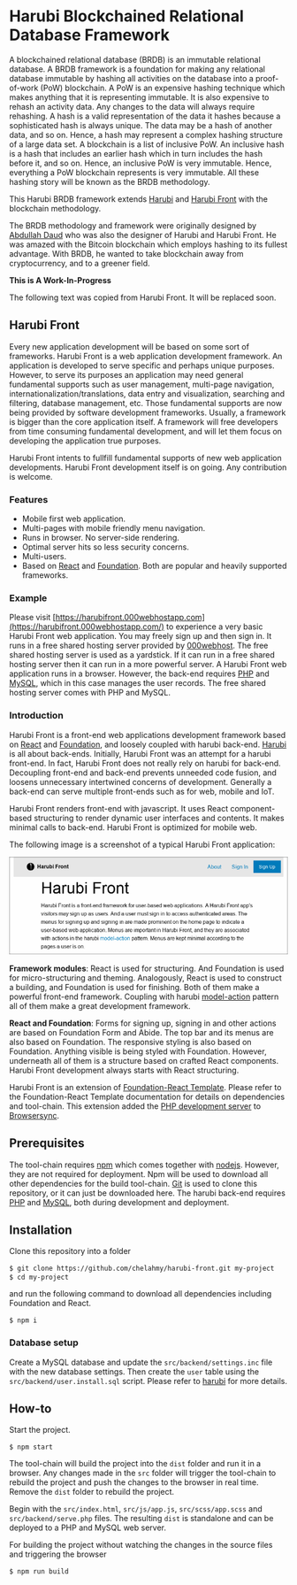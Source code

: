 # Harubi Blockchained Relational Database Framework
A blockchained relational database (BRDB) is an immutable relational database. A BRDB framework is a foundation for making any relational database immutable by hashing all activities on the database into a proof-of-work (PoW) blockchain. A PoW is an expensive hashing technique which makes anything that it is representing immutable. It is also expensive to rehash an activity data. Any changes to the data will always require rehashing. A hash is a valid representation of the data it hashes because a sophisticated hash is always unique. The data may be a hash of another data, and so on. Hence, a hash may represent a complex hashing structure of a large data set. A blockchain is a list of inclusive PoW. An inclusive hash is a hash that includes an earlier hash which in turn includes the hash before it, and so on. Hence, an inclusive PoW is very immutable. Hence, everything a PoW blockchain represents is very immutable. All these hashing story will be known as the BRDB methodology.

This Harubi BRDB framework extends [Harubi](https://github.com/chelahmy/harubi) and [Harubi Front](https://github.com/chelahmy/harubi-front) with the blockchain methodology.

The BRDB methodology and framework were originally designed by [Abdullah Daud](https://github.com/chelahmy) who was also the designer of Harubi and Harubi Front. He was amazed with the Bitcoin blockchain which employs hashing to its fullest advantage. With BRDB, he wanted to take blockchain away from cryptocurrency, and to a greener field.

**This is A Work-In-Progress**

The following text was copied from Harubi Front. It will be replaced soon.

## Harubi Front
Every new application development will be based on some sort of frameworks. Harubi Front is a web application development framework. An application is developed to serve specific and perhaps unique purposes. However, to serve its purposes an application may need general fundamental supports such as user management, multi-page navigation, internationalization/translations, data entry and visualization, searching and filtering, database management, etc. Those fundamental supports are now being provided by software development frameworks. Usually, a framework is bigger than the core application itself. A framework will free developers from time consuming fundamental development, and will let them focus on developing the application true purposes. 

Harubi Front intents to fullfill fundamental supports of new web application developments. Harubi Front development itself is on going. Any contribution is welcome.

### Features
- Mobile first web application.
- Multi-pages with mobile friendly menu navigation.
- Runs in browser. No server-side rendering.
- Optimal server hits so less security concerns.
- Multi-users.
- Based on [React](https://reactjs.org) and [Foundation](https://foundation.zurb.com). Both are popular and heavily supported frameworks.

### Example

Please visit [https://harubifront.000webhostapp.com](https://harubifront.000webhostapp.com/) to experience a very basic Harubi Front web application. You may freely sign up and then sign in. It runs in a free shared hosting server provided by [000webhost](https://www.000webhost.com/). The free shared hosting server is used as a yardstick. If it can run in a free shared hosting server then it can run in a more powerful server. A Harubi Front web application runs in a browser. However, the back-end requires [PHP](https://www.php.net/) and [MySQL](https://www.mysql.com/), which in this case manages the user records. The free shared hosting server comes with PHP and MySQL.

### Introduction
Harubi Front is a front-end web applications development framework based on [React](https://reactjs.org) and [Foundation](https://foundation.zurb.com), and loosely coupled with harubi back-end. [Harubi](https://github.com/chelahmy/harubi) is all about back-ends. Initially, Harubi Front was an attempt for a harubi front-end. In fact, Harubi Front does not really rely on harubi for back-end. Decoupling front-end and back-end prevents unneeded code fusion, and loosens unnecessary intertwined concerns of development. Generally a back-end can serve multiple front-ends such as for web, mobile and IoT.

Harubi Front renders front-end with javascript. It uses React component-based structuring to render dynamic user interfaces and contents. It makes minimal calls to back-end. Harubi Front is optimized for mobile web.

The following image is a screenshot of a typical Harubi Front application:

![A Harubi Front application](docs/harubi-front-home.png)

**Framework modules**: React is used for structuring. And Foundation is used for micro-structuring and theming. Analogously, React is used to construct a building, and Foundation is used for finishing. Both of them make a powerful front-end framework. Coupling with harubi [model-action](https://github.com/chelahmy/harubi/tree/master/templates/models) pattern all of them make a great development framework.

**React and Foundation**: Forms for signing up, signing in and other actions are based on Foundation Form and Abide. The top bar and its menus are also based on Foundation. The responsive styling is also based on Foundation. Anything visible is being styled with Foundation. However, underneath all of them is a structure based on crafted React components. Harubi Front development always starts with React structuring.

Harubi Front is an extension of [Foundation-React Template](https://github.com/chelahmy/foundation-react-template). Please refer to the Foundation-React Template documentation for details on dependencies and tool-chain. This extension added the [PHP development server](https://www.php.net/manual/en/features.commandline.webserver.php) to [Browsersync](https://browsersync.io/).

## Prerequisites
The tool-chain requires [npm](https://www.npmjs.com/) which comes together with [nodejs](https://nodejs.org/en/). However, they are not required for deployment. Npm will be used to download all other dependencies for the build tool-chain. [Git](https://git-scm.com/) is used to clone this repository, or it can just be downloaded here. The harubi back-end requires [PHP](https://www.php.net/) and [MySQL](https://www.mysql.com/), both during development and deployment. 

## Installation
Clone this repository into a folder
```
$ git clone https://github.com/chelahmy/harubi-front.git my-project
$ cd my-project
```
and run the following command to download all dependencies including Foundation and React.
```
$ npm i
```

### Database setup
Create a MySQL database and update the `src/backend/settings.inc` file with the new database settings. Then create the `user` table using the `src/backend/user.install.sql` script. Please refer to [harubi](https://github.com/chelahmy/harubi) for more details.

## How-to
Start the project.
```
$ npm start
```
The tool-chain will build the project into the `dist` folder and run it in a browser. Any changes made in the `src` folder will trigger the tool-chain to rebuild the project and push the changes to the browser in real time. Remove the `dist` folder to rebuild the project.

Begin with the `src/index.html`, `src/js/app.js`, `src/scss/app.scss` and `src/backend/serve.php` files. The resulting `dist` is standalone and can be deployed to a PHP and MySQL web server.

For building the project without watching the changes in the source files and triggering the browser
```
$ npm run build
```
